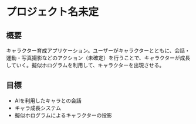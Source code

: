# プロジェクト名未定
## 概要
キャラクター育成アプリケーション。ユーザーがキャラクターとともに、会話・運動・写真撮影などのアクション（未確定）を行うことで、キャラクターが成長していく。擬似ホログラムを利用して、キャラクターを出現させる。
## 目標
* AIを利用したキャラとの会話
* キャラ成長システム
* 擬似ホログラムによるキャラクターの投影
